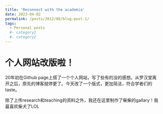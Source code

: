 ```yaml
---
title: 'Reconnect with the academia'
date: 2023-04-02
permalink: /posts/2012/08/blog-post-1/
tags:
  - Personal posts
  #- category1
  #- category2
---
```


个人网站改版啦！
======
20年初在Github page上搭了一个个人网站，写了些有的没的感想。从罗汉堂离开之后，原先的博客就停更了。今天改了一个版式，更加简洁，符合学者们的taste。

除了上传research和teaching的资料之外，我还在这里制作了柴柴的gallary！我最喜欢柴犬了LOL


<!--Aren't headings cool?
------
-->
